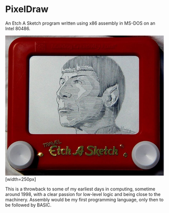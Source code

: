 # PixelDraw

An Etch A Sketch program written using x86 assembly in MS-DOS on an Intel 80486.

![Etch A Sketch drawing of Spock from Star Trek](https://github.com/dlom123/once-upon-a-time/blob/main/pixeldraw/img/etch-a-sketch-spock.jpg?raw=true)[width=250px]

This is a throwback to some of my earliest days in computing, sometime around 1998, with a clear passion for low-level logic and being close to the machinery. Assembly would be my first programming language, only then to be followed by BASIC.